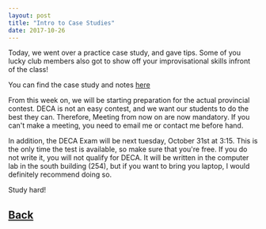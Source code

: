 ```yaml
---
layout: post
title: "Intro to Case Studies"
date: 2017-10-26
---
```

Today, we went over a practice case study, and gave tips. Some of you lucky club members also got to show off your improvisational skills infront of the class!

You can find the case study and notes [here](https://docs.google.com/document/d/1uVHHLR1fSHmnm1O6zP8UenAi9WjkuXUcOlfM5TQ-D0w/edit?usp=sharing)

From this week on, we will be starting preparation for the actual provincial contest. DECA is not an easy contest, and we want our students to do the best they can. Therefore, Meeting from now on are now mandatory. If you can't make a meeting, you need to email me or contact me before hand.

In addition, the DECA Exam will be next tuesday, October 31st at 3:15. This is the only time the test is available, so make sure that you're free. If you do not write it, you will not qualify for DECA. It will be written in the computer lab in the south building (254), but if you want to bring you laptop, I would definitely recommend doing so.

Study hard!



## [Back](/blog)

